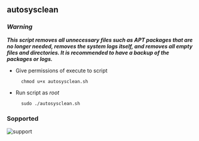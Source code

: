 ## autosysclean

### *Warning*

***This script removes all unnecessary files such as APT packages that are no longer needed, removes the system logs itself, and removes all empty files and directories. It is recommended to have a backup of the packages or logs.***


- Give permissions of execute to script

        chmod u+x autosysclean.sh

- Run script as *root*

        sudo ./autosysclean.sh

### Sopported
![support](https://shields.io/badge/Supported%20on-Debian%20Based%20System-blue.svg?style=plastic)
